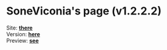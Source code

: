 # SoneViconia's page (v1.2.2.2)

Site: __[there](https://soneviconia.github.io)__ <br>
Version: __[here](https://github.com/soneviconia/soneviconia.github.io/blob/main/VERSIONS.md)__ <br>
Preview: __[see](https://soneviconia.github.io/preview/)__
